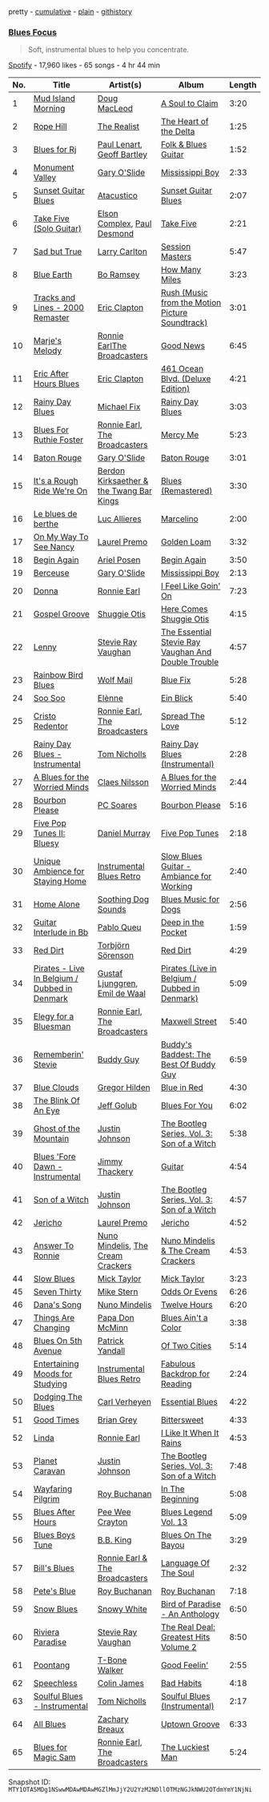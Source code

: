 pretty - [cumulative](/playlists/cumulative/37i9dQZF1DX9tJFUKjeDqu.md) - [plain](/playlists/plain/37i9dQZF1DX9tJFUKjeDqu) - [githistory](https://github.githistory.xyz/mackorone/spotify-playlist-archive/blob/main/playlists/plain/37i9dQZF1DX9tJFUKjeDqu)

### [Blues Focus](https://open.spotify.com/playlist/37i9dQZF1DX9tJFUKjeDqu)

> Soft, instrumental blues to help you concentrate.

[Spotify](https://open.spotify.com/user/spotify) - 17,960 likes - 65 songs - 4 hr 44 min

| No. | Title | Artist(s) | Album | Length |
|---|---|---|---|---|
| 1 | [Mud Island Morning](https://open.spotify.com/track/7dugh1bNpR9FLOQd341YNX) | [Doug MacLeod](https://open.spotify.com/artist/74TtiqgtscsnZGa84SHolz) | [A Soul to Claim](https://open.spotify.com/album/1wXsCNbcEIPuW4Gkf11afj) | 3:20 |
| 2 | [Rope Hill](https://open.spotify.com/track/2zdoyrxAfhJcEHRmPW0mFk) | [The Realist](https://open.spotify.com/artist/4xvutMUL908zZKXnq32ObZ) | [The Heart of the Delta](https://open.spotify.com/album/7j8TZr0fXYCaxbjHLaLfQx) | 1:25 |
| 3 | [Blues for Rj](https://open.spotify.com/track/4XSj02UDZIGVm0ZHHY9o4H) | [Paul Lenart](https://open.spotify.com/artist/5hNtEnm2mJ5CeXCLpxWHI0), [Geoff Bartley](https://open.spotify.com/artist/2B6pHv1CQAmCQBN7OrTlGB) | [Folk & Blues Guitar](https://open.spotify.com/album/5IdfA8A5wIiNFRG557NLs2) | 1:52 |
| 4 | [Monument Valley](https://open.spotify.com/track/4nAkPawzPeuy6V5h3ML8Ks) | [Gary O'Slide](https://open.spotify.com/artist/0KSKh0NdeYLJfZpHiayMcf) | [Mississippi Boy](https://open.spotify.com/album/1GkkGdsXQIhDAzxmJjyoA2) | 2:33 |
| 5 | [Sunset Guitar Blues](https://open.spotify.com/track/1VA18gUNRVnyrS53bAb6zg) | [Atacustico](https://open.spotify.com/artist/0rvubIwf5v5p5KqyCuVZmk) | [Sunset Guitar Blues](https://open.spotify.com/album/1vEnl3zi7CM0SLyVfaHxbC) | 2:07 |
| 6 | [Take Five \(Solo Guitar\)](https://open.spotify.com/track/1MRivhXSuW5lICmMxVuIES) | [Elson Complex](https://open.spotify.com/artist/1zy5PFSUkeOY7g6bM3vooX), [Paul Desmond](https://open.spotify.com/artist/68l2i6GeNtwQlhKS59u5bu) | [Take Five](https://open.spotify.com/album/00M7DsogdksAlx0Q745kV9) | 2:21 |
| 7 | [Sad but True](https://open.spotify.com/track/4naYwJluM8H8dNuwlCB0Qf) | [Larry Carlton](https://open.spotify.com/artist/7aRi9OzdA2ciputfuguaPK) | [Session Masters](https://open.spotify.com/album/6860zM9w6dmFEc8HVnV6Ih) | 5:47 |
| 8 | [Blue Earth](https://open.spotify.com/track/4JAIpmm35zsuwvJvqG2gD6) | [Bo Ramsey](https://open.spotify.com/artist/38qOf8V7eBUzxgFH9wTFYd) | [How Many Miles](https://open.spotify.com/album/4zILuFyP6jRsSMN5Nv25l0) | 3:23 |
| 9 | [Tracks and Lines \- 2000 Remaster](https://open.spotify.com/track/2E5QCoyvDTM7oLJpF6K2wc) | [Eric Clapton](https://open.spotify.com/artist/6PAt558ZEZl0DmdXlnjMgD) | [Rush \(Music from the Motion Picture Soundtrack\)](https://open.spotify.com/album/5uKWy85xmgOuRrWuXr98b2) | 3:01 |
| 10 | [Marje's Melody](https://open.spotify.com/track/36SpII7Y7MzXhuQe5Xu097) | [Ronnie EarlThe Broadcasters](https://open.spotify.com/artist/3VVi9veMLqjWga7RdkMgfF) | [Good News](https://open.spotify.com/album/1uo4N24D2tEdt0G3IgBm63) | 6:45 |
| 11 | [Eric After Hours Blues](https://open.spotify.com/track/6gHzcDHbcoGgvoGAtcTq94) | [Eric Clapton](https://open.spotify.com/artist/6PAt558ZEZl0DmdXlnjMgD) | [461 Ocean Blvd\. \(Deluxe Edition\)](https://open.spotify.com/album/408nODJ1r3nO7f3qWkCrCB) | 4:21 |
| 12 | [Rainy Day Blues](https://open.spotify.com/track/3s6ezi7niuEzr1xgqERNsj) | [Michael Fix](https://open.spotify.com/artist/2NPDDS5mWRp1JgtOj9iRci) | [Rainy Day Blues](https://open.spotify.com/album/01zVpYm27HjF8DCcCLDn34) | 3:03 |
| 13 | [Blues For Ruthie Foster](https://open.spotify.com/track/6DVDYuQPe6XIC21qDUKhzR) | [Ronnie Earl](https://open.spotify.com/artist/7xjcFAzlxdwPCfWi3VOuxU), [The Broadcasters](https://open.spotify.com/artist/2qFpRpyF3BTmEGS4V5sXpH) | [Mercy Me](https://open.spotify.com/album/1wSy1a6XpkddFp8R8yHeyj) | 5:23 |
| 14 | [Baton Rouge](https://open.spotify.com/track/45mOThZziA0POOBVqwELS4) | [Gary O'Slide](https://open.spotify.com/artist/0KSKh0NdeYLJfZpHiayMcf) | [Baton Rouge](https://open.spotify.com/album/4r1Fb5TSgtvWCazZDH5RJ5) | 3:01 |
| 15 | [It's a Rough Ride We're On](https://open.spotify.com/track/4b3axSuUQYp1I0Yfg5HKEV) | [Berdon Kirksaether & the Twang Bar Kings](https://open.spotify.com/artist/7kKITC8LNIVa12gLPgEMqR) | [Blues \(Remastered\)](https://open.spotify.com/album/05w7jAECBOIsITCBBAxeeX) | 3:30 |
| 16 | [Le blues de berthe](https://open.spotify.com/track/4MAqsOKC5dngNQKjQe7RdZ) | [Luc Allieres](https://open.spotify.com/artist/0LLXba8OeYOYa0e6u4439z) | [Marcelino](https://open.spotify.com/album/4veWCAN2OijQqL3kA1FZcP) | 2:00 |
| 17 | [On My Way To See Nancy](https://open.spotify.com/track/0Bm5XTEyBth8b04J6oEms6) | [Laurel Premo](https://open.spotify.com/artist/1xb97sU2gSPLt2TBtKQeVT) | [Golden Loam](https://open.spotify.com/album/0dPH6VQgPhfc0lLueu9m7V) | 3:32 |
| 18 | [Begin Again](https://open.spotify.com/track/1fGPWHGdhxb8UciPOgRgyU) | [Ariel Posen](https://open.spotify.com/artist/2eiy8nxhJQnnBYMMXR6u5y) | [Begin Again](https://open.spotify.com/album/0wCy9QkfGL19XEYnW4NU8k) | 3:50 |
| 19 | [Berceuse](https://open.spotify.com/track/0q3aPiWc44Virg0YgBv55A) | [Gary O'Slide](https://open.spotify.com/artist/0KSKh0NdeYLJfZpHiayMcf) | [Mississippi Boy](https://open.spotify.com/album/1GkkGdsXQIhDAzxmJjyoA2) | 2:13 |
| 20 | [Donna](https://open.spotify.com/track/2pypgWd8ZbLYwyMsPXPai1) | [Ronnie Earl](https://open.spotify.com/artist/7xjcFAzlxdwPCfWi3VOuxU) | [I Feel Like Goin' On](https://open.spotify.com/album/3U9o8VvSeoHjydNyvoJF9K) | 7:23 |
| 21 | [Gospel Groove](https://open.spotify.com/track/55mwnnVCq90cdzFro3UFGZ) | [Shuggie Otis](https://open.spotify.com/artist/4YHtIE7FI8ITfekzzN5Jpl) | [Here Comes Shuggie Otis](https://open.spotify.com/album/6mzeogguJ6lMUHWgBJzhcd) | 4:15 |
| 22 | [Lenny](https://open.spotify.com/track/1MIDCw2NTW3Dtn9c6ohSC8) | [Stevie Ray Vaughan](https://open.spotify.com/artist/5fsDcuclIe8ZiBD5P787K1) | [The Essential Stevie Ray Vaughan And Double Trouble](https://open.spotify.com/album/4dShhtGUjPunYS95jHOm3r) | 4:57 |
| 23 | [Rainbow Bird Blues](https://open.spotify.com/track/2pQzKjn9C68S4bnnXJMOl6) | [Wolf Mail](https://open.spotify.com/artist/2bN1TY9rrW2axotPjQzFV6) | [Blue Fix](https://open.spotify.com/album/2P6Fu4EqitlskRVpyosR16) | 5:28 |
| 24 | [Soo Soo](https://open.spotify.com/track/0EzT3qO62R3kFqQGpctHcM) | [Elènne](https://open.spotify.com/artist/5bv2uGb0NPkGoYRa5m82Wv) | [Ein Blick](https://open.spotify.com/album/7rjXWcL9kIqmAMsa9aWRel) | 5:40 |
| 25 | [Cristo Redentor](https://open.spotify.com/track/08ubKgFasQsPB2YdmKMW9X) | [Ronnie Earl](https://open.spotify.com/artist/7xjcFAzlxdwPCfWi3VOuxU), [The Broadcasters](https://open.spotify.com/artist/2qFpRpyF3BTmEGS4V5sXpH) | [Spread The Love](https://open.spotify.com/album/5tV9K29GLvCGljAybCSVht) | 5:12 |
| 26 | [Rainy Day Blues \- Instrumental](https://open.spotify.com/track/2wDMSutZ0eXoB1cQ0WE8f7) | [Tom Nicholls](https://open.spotify.com/artist/2YEluKwvonHGvzeLrCqtyi) | [Rainy Day Blues \(Instrumental\)](https://open.spotify.com/album/6I4k1yLhMfuJGl7j680IXi) | 2:28 |
| 27 | [A Blues for the Worried Minds](https://open.spotify.com/track/4epUUIQ8Uf89fzMP9hvjmg) | [Claes Nilsson](https://open.spotify.com/artist/3AdcSxxep8tZESjs9K3mZ9) | [A Blues for the Worried Minds](https://open.spotify.com/album/6j7tExly5611q8eH7ybAKf) | 2:44 |
| 28 | [Bourbon Please](https://open.spotify.com/track/3udysyynIpSz9II7pDJITA) | [PC Soares](https://open.spotify.com/artist/4kAqX4WBKDxCuyykSu0WMt) | [Bourbon Please](https://open.spotify.com/album/4O01Xv4ikVGTb45Lnhw5uR) | 5:16 |
| 29 | [Five Pop Tunes II: Bluesy](https://open.spotify.com/track/3pPOTu0HzLBnfNBvGDK86v) | [Daniel Murray](https://open.spotify.com/artist/0nK5viu6PiGYoeBiTTHTOk) | [Five Pop Tunes](https://open.spotify.com/album/3l0le9nsDpokAmAlWCfiex) | 2:18 |
| 30 | [Unique Ambience for Staying Home](https://open.spotify.com/track/0oHsRS3yY9FZ5eJHbwgvKw) | [Instrumental Blues Retro](https://open.spotify.com/artist/6ynE2UtjVmR7Ljqr8hBbq0) | [Slow Blues Guitar \- Ambiance for Working](https://open.spotify.com/album/6sUMKVFDCkCiX3oR34ii2j) | 2:40 |
| 31 | [Home Alone](https://open.spotify.com/track/1IWK7wCyYkUiTbY78KE0jr) | [Soothing Dog Sounds](https://open.spotify.com/artist/30tUXL7OQLtFE7DmKCKLCo) | [Blues Music for Dogs](https://open.spotify.com/album/42KEN0fc3AtktxdETSDlZa) | 2:56 |
| 32 | [Guitar Interlude in Bb](https://open.spotify.com/track/3KTfFNKOAHsFhuKNX90tbT) | [Pablo Queu](https://open.spotify.com/artist/6unlzVywR1plttUTcFVltU) | [Deep in the Pocket](https://open.spotify.com/album/2PXYPnt5dgNToCoASzy9ii) | 1:59 |
| 33 | [Red Dirt](https://open.spotify.com/track/3z1rYUvrX29vA2thDTTNBs) | [Torbjörn Sörenson](https://open.spotify.com/artist/6hy4IkbbvbRXoXREwZpw4i) | [Red Dirt](https://open.spotify.com/album/1wByxDUH6YkilEPLyvTt3G) | 4:29 |
| 34 | [Pirates \- Live In Belgium / Dubbed in Denmark](https://open.spotify.com/track/2AQJqe6b3mNyAp81ETFi1k) | [Gustaf Ljunggren](https://open.spotify.com/artist/448xgQqrgiEalhGErK14bs), [Emil de Waal](https://open.spotify.com/artist/7qlFXCufyt5bgI52L6v6xb) | [Pirates \(Live in Belgium / Dubbed in Denmark\)](https://open.spotify.com/album/6gzqbVNqUK54CzgOqymluE) | 5:09 |
| 35 | [Elegy for a Bluesman](https://open.spotify.com/track/51eO3uxag2ZhvnqWePYeVv) | [Ronnie Earl](https://open.spotify.com/artist/7xjcFAzlxdwPCfWi3VOuxU), [The Broadcasters](https://open.spotify.com/artist/2qFpRpyF3BTmEGS4V5sXpH) | [Maxwell Street](https://open.spotify.com/album/6QJ6h4nSqQgnCNVVVYPwly) | 5:40 |
| 36 | [Rememberin' Stevie](https://open.spotify.com/track/2x6sAQFBhY5eqp0yqA0vBD) | [Buddy Guy](https://open.spotify.com/artist/2gCsNOpiBaMNh20jQ5prf0) | [Buddy's Baddest: The Best Of Buddy Guy](https://open.spotify.com/album/4dzFJPnPuJT2gjZNfkYkWO) | 6:59 |
| 37 | [Blue Clouds](https://open.spotify.com/track/44mG1PFJja5s8WUKHxVcQr) | [Gregor Hilden](https://open.spotify.com/artist/5z5KKPdDUQENyOcBuULpKC) | [Blue in Red](https://open.spotify.com/album/0AS15S5F73DD7Tc991CdXL) | 4:30 |
| 38 | [The Blink Of An Eye](https://open.spotify.com/track/656b8WVsC5JMmDDN43hPoQ) | [Jeff Golub](https://open.spotify.com/artist/12455ZzxS49FbAGWKeB9eB) | [Blues For You](https://open.spotify.com/album/5EAr5Rzknr0B1DFaBPcC8v) | 6:02 |
| 39 | [Ghost of the Mountain](https://open.spotify.com/track/4cwQ5XhN8p6UkUUYj8hPp2) | [Justin Johnson](https://open.spotify.com/artist/151RUyDTIDJM8gXwGJbv7z) | [The Bootleg Series, Vol\. 3: Son of a Witch](https://open.spotify.com/album/6RT8HJmp4VKpA7WfTdJT67) | 5:38 |
| 40 | [Blues 'Fore Dawn \- Instrumental](https://open.spotify.com/track/3zVx7964ROy15h1lC7fhzD) | [Jimmy Thackery](https://open.spotify.com/artist/22I2nRL3Avazb5FfXhmyDQ) | [Guitar](https://open.spotify.com/album/1k1BDnn6ynbeFG5ts58NRI) | 4:54 |
| 41 | [Son of a Witch](https://open.spotify.com/track/7qvbVYCBCgPYUntoTcUUC2) | [Justin Johnson](https://open.spotify.com/artist/151RUyDTIDJM8gXwGJbv7z) | [The Bootleg Series, Vol\. 3: Son of a Witch](https://open.spotify.com/album/6RT8HJmp4VKpA7WfTdJT67) | 4:57 |
| 42 | [Jericho](https://open.spotify.com/track/5oNvZprFIEffLJv5jVa9h9) | [Laurel Premo](https://open.spotify.com/artist/1xb97sU2gSPLt2TBtKQeVT) | [Jericho](https://open.spotify.com/album/0Vq9bdUGdZUCW2i1rmnjfk) | 4:52 |
| 43 | [Answer To Ronnie](https://open.spotify.com/track/6K8PyYtDxpEvr7WvfpQ4Bc) | [Nuno Mindelis](https://open.spotify.com/artist/1bfB77eKjbV64L5M0gqWaP), [The Cream Crackers](https://open.spotify.com/artist/18GocfSfx9JWYMxv4Qh5py) | [Nuno Mindelis & The Cream Crackers](https://open.spotify.com/album/6Gv7FGEI7Ot7tgfthNLIiy) | 4:53 |
| 44 | [Slow Blues](https://open.spotify.com/track/451DmtsIrqVod8SD5tpXcU) | [Mick Taylor](https://open.spotify.com/artist/4tkgLX1wdWoOu2lyeQNYAi) | [Mick Taylor](https://open.spotify.com/album/23c6z3f6XvBXKR4UqSnqne) | 3:23 |
| 45 | [Seven Thirty](https://open.spotify.com/track/6gsAuXwrZTInqexF3IfGEh) | [Mike Stern](https://open.spotify.com/artist/3zX0EMvB00JzxnRi5EIICP) | [Odds Or Evens](https://open.spotify.com/album/2gb0BaQafMjAjZXHU8DEt2) | 6:26 |
| 46 | [Dana's Song](https://open.spotify.com/track/7izyXZtIw69OhbeDb2jkTu) | [Nuno Mindelis](https://open.spotify.com/artist/1bfB77eKjbV64L5M0gqWaP) | [Twelve Hours](https://open.spotify.com/album/5VWXunq9g3JCd2wo3ecpYL) | 6:20 |
| 47 | [Things Are Changing](https://open.spotify.com/track/7bNnYkFBVaGzgscgh4XAtX) | [Papa Don McMinn](https://open.spotify.com/artist/6JcG0JQqJTWl0lAa2wPy3L) | [Blues Ain't a Color](https://open.spotify.com/album/2zMqZ4gu3kmRZAY1l8XpxO) | 3:38 |
| 48 | [Blues On 5th Avenue](https://open.spotify.com/track/2AmEPE041ByXKpMuNGlfPf) | [Patrick Yandall](https://open.spotify.com/artist/4sdBlhjR2yhvidXrNrzimI) | [Of Two Cities](https://open.spotify.com/album/7iWSzyoy9SrCmIIRAY9s1w) | 5:14 |
| 49 | [Entertaining Moods for Studying](https://open.spotify.com/track/6R2i7JRkM7l4ez6J06TgEu) | [Instrumental Blues Retro](https://open.spotify.com/artist/6ynE2UtjVmR7Ljqr8hBbq0) | [Fabulous Backdrop for Reading](https://open.spotify.com/album/33VjsbAeDbX5naLPcOdU2P) | 2:24 |
| 50 | [Dodging The Blues](https://open.spotify.com/track/3I5wlSHXXMmVXTpPvN3wa5) | [Carl Verheyen](https://open.spotify.com/artist/3BpUUAvJhkvkpYI6nQ7OUf) | [Essential Blues](https://open.spotify.com/album/13I1hgOYUQTqPLpk0sGnO5) | 4:22 |
| 51 | [Good Times](https://open.spotify.com/track/4YLLXJnKBQmYVC0XXvR1XS) | [Brian Grey](https://open.spotify.com/artist/0anlv8wmuRThghL7Fw4xDS) | [Bittersweet](https://open.spotify.com/album/286Ej4KKpT8Fc02kMA1MBf) | 4:33 |
| 52 | [Linda](https://open.spotify.com/track/12psIyrsp6DXHqzkkweac1) | [Ronnie Earl](https://open.spotify.com/artist/7xjcFAzlxdwPCfWi3VOuxU) | [I Like It When It Rains](https://open.spotify.com/album/3ByQx4sjHeotnf7aOoKdGD) | 4:53 |
| 53 | [Planet Caravan](https://open.spotify.com/track/0CMXruCTkGen9gLpsTH8xH) | [Justin Johnson](https://open.spotify.com/artist/151RUyDTIDJM8gXwGJbv7z) | [The Bootleg Series, Vol\. 3: Son of a Witch](https://open.spotify.com/album/6RT8HJmp4VKpA7WfTdJT67) | 7:48 |
| 54 | [Wayfaring Pilgrim](https://open.spotify.com/track/6yJ6VtC0IQ4BC47Aj6MkZ3) | [Roy Buchanan](https://open.spotify.com/artist/0augulkuXFx1qPfb590w2C) | [In The Beginning](https://open.spotify.com/album/4s8yNqAy1MyFXtLp8HlWUM) | 5:08 |
| 55 | [Blues After Hours](https://open.spotify.com/track/59AKB7WO9P4Z1jiS7zQntK) | [Pee Wee Crayton](https://open.spotify.com/artist/3OPJZtUlpoL3kZloBGY1lA) | [Blues Legend Vol\. 13](https://open.spotify.com/album/3UeiL4Lg24S67ztbaBeL32) | 5:09 |
| 56 | [Blues Boys Tune](https://open.spotify.com/track/63wEUQ8SN2S8nx2r21zTnl) | [B.B\. King](https://open.spotify.com/artist/5xLSa7l4IV1gsQfhAMvl0U) | [Blues On The Bayou](https://open.spotify.com/album/5niyTbKPj1WYWj8fVVLq0r) | 3:29 |
| 57 | [Bill's Blues](https://open.spotify.com/track/0pI9XMjwp3Y7IIvFCXpFcr) | [Ronnie Earl & The Broadcasters](https://open.spotify.com/artist/66YrJYZbRNlji0MisS2D1I) | [Language Of The Soul](https://open.spotify.com/album/4MJvRWtQK30Xs4vjJGlpAg) | 2:32 |
| 58 | [Pete's Blue](https://open.spotify.com/track/6u4NXJuuZDVQ8QXE8UJ45R) | [Roy Buchanan](https://open.spotify.com/artist/0augulkuXFx1qPfb590w2C) | [Roy Buchanan](https://open.spotify.com/album/6rwY78ocBwZYi3OhapYyfw) | 7:18 |
| 59 | [Snow Blues](https://open.spotify.com/track/58dBSRx65WKUew5bussurJ) | [Snowy White](https://open.spotify.com/artist/4DMlDJn7CPSSS0DuUf1vrH) | [Bird of Paradise \- An Anthology](https://open.spotify.com/album/661y6tO5MbvfHAYGPOPYmM) | 6:50 |
| 60 | [Riviera Paradise](https://open.spotify.com/track/2Pv7Vi2OY2ZTsrZlqZ8k8A) | [Stevie Ray Vaughan](https://open.spotify.com/artist/5fsDcuclIe8ZiBD5P787K1) | [The Real Deal: Greatest Hits Volume 2](https://open.spotify.com/album/2SYJxEVYF7yzxEf2Ncymi1) | 8:50 |
| 61 | [Poontang](https://open.spotify.com/track/7vNS5HDDcbf06EA4k6gqWe) | [T\-Bone Walker](https://open.spotify.com/artist/6nPKmEbQmR8jGZEm7ArOFX) | [Good Feelin'](https://open.spotify.com/album/4tRciHLk7U2JNVkcbbMrxA) | 2:55 |
| 62 | [Speechless](https://open.spotify.com/track/1DOf7lJ4tKA4qNUwehfjFI) | [Colin James](https://open.spotify.com/artist/5OH6mZ9jAWB8UnC1447H1j) | [Bad Habits](https://open.spotify.com/album/7iAzMP27sxvXLLGLXMEwGA) | 4:18 |
| 63 | [Soulful Blues \- Instrumental](https://open.spotify.com/track/2d4HpgCWXuI6sCYhVfoZC1) | [Tom Nicholls](https://open.spotify.com/artist/2YEluKwvonHGvzeLrCqtyi) | [Soulful Blues \(Instrumental\)](https://open.spotify.com/album/1WyuB1JDD0bOR6Kyef9IKA) | 2:17 |
| 64 | [All Blues](https://open.spotify.com/track/6W5PADiws4J4jNZwr2loyH) | [Zachary Breaux](https://open.spotify.com/artist/2jYHSJBXjusgmYdrNeaRmg) | [Uptown Groove](https://open.spotify.com/album/1b49v9x3oQNtGv3NBI3Rjq) | 6:33 |
| 65 | [Blues for Magic Sam](https://open.spotify.com/track/5NL35eMxSFu4gUrztjuww6) | [Ronnie Earl](https://open.spotify.com/artist/7xjcFAzlxdwPCfWi3VOuxU), [The Broadcasters](https://open.spotify.com/artist/2qFpRpyF3BTmEGS4V5sXpH) | [The Luckiest Man](https://open.spotify.com/album/4wf5RpT8tm8BrgfuRmjojU) | 5:24 |

Snapshot ID: `MTY1OTA5MDg1NSwwMDAwMDAwMGZlMmJjY2U2YzM2NDllOTMzNGJkNWU2OTdmYmY1NjNi`
